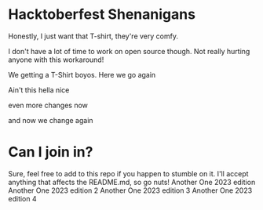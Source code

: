 # Hacktoberfest Shenanigans

Honestly, I just want that T-shirt, they're very comfy.

I don't have a lot of time to work on open source though. Not really hurting anyone with this workaround!

We getting a T-Shirt boyos. Here we go again

Ain't this hella nice

even more changes now

and now we change again

# Can I join in?

Sure, feel free to add to this repo if you happen to stumble on it. I'll accept anything that affects the README.md, so go nuts!
Another One 2023 edition
Another One 2023 edition 2
Another One 2023 edition 3
Another One 2023 edition 4
